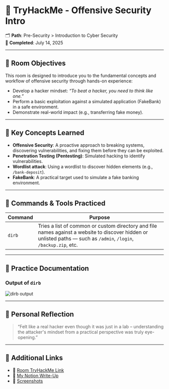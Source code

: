 
# 🔐 TryHackMe - Offensive Security Intro

🗂️ **Path**: Pre-Security > Introduction to Cyber Security  
📅 **Completed**: July 14, 2025

---

## 🎯 Room Objectives

This room is designed to introduce you to the fundamental concepts and workflow of offensive security through hands-on experience:

- Develop a hacker mindset: *“To beat a hacker, you need to think like one.”*
- Perform a basic exploitation against a simulated application (FakeBank) in a safe environment.
- Demonstrate real-world impact (e.g., transferring fake money).

---

## 🧠 Key Concepts Learned

- **Offensive Security**: A proactive approach to breaking systems, discovering vulnerabilities, and fixing them before they can be exploited.
- **Penetration Testing (Pentesting)**: Simulated hacking to identify vulnerabilities.
- **Wordlist attack**: Using a wordlist to discover hidden elements (e.g., `/bank-deposit`).
- **FakeBank**: A practical target used to simulate a fake banking environment.

---

## 🔧 Commands & Tools Practiced

| Command | Purpose |
|--------|---------|
| `dirb` | Tries a list of common or custom directory and file names against a website to discover hidden or unlisted paths — such as `/admin`, `/login`, `/backup.zip`, etc. |

---

## 📸 Practice Documentation

### Output of `dirb`
![dirb output](path/to/screenshot.png)

---

## 💬 Personal Reflection

> “Felt like a real hacker even though it was just in a lab – understanding the attacker's mindset from a practical perspective was truly eye-opening.”

---

## 🔗 Additional Links

- 🔗 [Room TryHackMe Link](https://tryhackme.com/room/whatisnetworking)
- 📄 [My Notion Write-Up](https://www.notion.so/TryHackMe-Offensive-Security-Intro-232140182520802db635f615be2415ac?source=copy_link)
- 📄 [Screenshots](https://github.com/Asyraf2003/tryhackme-write-ups/edit/main/cyber-security-101/offensive-security-intro/screenshots)

